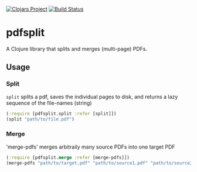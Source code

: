 [![Clojars Project](https://img.shields.io/clojars/v/pdfsplit.svg)](https://clojars.org/pdfsplit)
[![Build Status](https://travis-ci.com/stefanhengl/pdfsplit.svg?branch=master)](https://travis-ci.com/stefanhengl/pdfsplit)
# pdfsplit

A Clojure library that splits and merges (multi-page) PDFs.

## Usage

### Split
`split` splits a pdf, saves the individual pages to disk, and
 returns a lazy sequence of the file-names (string)

```clojure
(:require [pdfsplit.split :refer [split]])
(split "path/to/file.pdf")
```

### Merge
'merge-pdfs' merges arbitraily many source PDFs into one target PDF
```clojure
(:require [pdfsplit.merge :refer [merge-pdfs]])
(merge-pdfs "path/to/target.pdf" "path/to/source1.pdf" "path/to/source2.pdf" "path/to/source3.pdf")
```